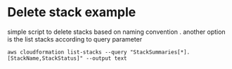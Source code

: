# Delete stack example

simple script to delete stacks based on naming convention .
another option is the list stacks according to query parameter
```
aws cloudformation list-stacks --query "StackSummaries[*].[StackName,StackStatus]" --output text 
```
